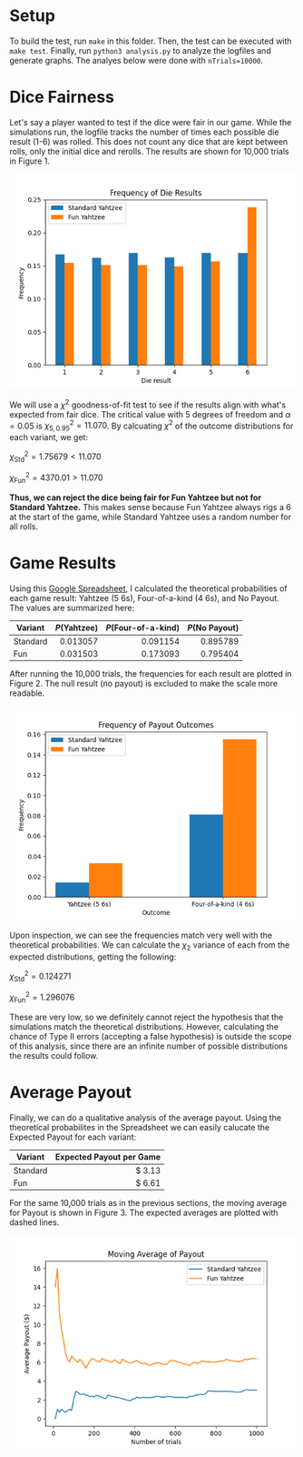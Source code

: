 Setup
=====
To build the test, run `make` in this folder. Then, the test can be executed with `make test`. Finally, run `python3 analysis.py` to analyze the logfiles and generate graphs. The analyes below were done with `nTrials=10000`.



Dice Fairness
=============

Let's say a player wanted to test if the dice were fair in our game. While the simulations run, the logfile tracks the number of times each possible die result (1-6) was rolled. This does not count any dice that are kept between rolls, only the initial dice and rerolls. The results are shown for 10,000 trials in Figure 1.

![Roll Frequencies](img/dieResults.png)

We will use a $\chi^2$ goodness-of-fit test to see if the results align with what's expected from fair dice. The critical value with 5 degrees of freedom and $\alpha=0.05$ is $\chi^2_{5,0.95} = 11.070$. By calcuating $\chi^2$ of the outcome distributions for each variant, we get:

$\chi^2_{\text{Std}} = 1.75679 < 11.070$

$\chi^2_{\text{Fun}} = 4370.01 > 11.070$

**Thus, we can reject the dice being fair for Fun Yahtzee but not for Standard Yahtzee.** This makes sense because Fun Yahtzee always rigs a 6  at the start of the game, while Standard Yahtzee uses a random number for all rolls.


Game Results
============

Using this [Google Spreadsheet](https://docs.google.com/spreadsheets/d/1O9DeqmWleGxvstnNYvIx1Zlqm-jdqgEUal29Eh2AhlQ/edit?usp=sharing), I calculated the theoretical probabilities of each game result: Yahtzee (5 6s), Four-of-a-kind (4 6s), and No Payout. The values are summarized here:

|Variant    | $P(\text{Yahtzee})$ | $P(\text{Four-of-a-kind})$| $P(\text{No Payout})$ |
|-----------|-------------:|-------------------:|-----------:|
|Standard   |      0.013057|            0.091154|    0.895789|
|Fun        |      0.031503|            0.173093|    0.795404|


After running the 10,000 trials, the frequencies for each result are plotted in Figure 2. The null result (no payout) is excluded to make the scale more readable.

![Results Graph](img/outcomeResults.png)

Upon inspection, we can see the frequencies match very well with the theoretical probabilities. We can calculate the $\chi_2$ variance of each from the expected distributions, getting the following:

$\chi^2_{\text{Std}} = 0.124271$

$\chi^2_{\text{Fun}} = 1.296076$

These are very low, so we definitely cannot reject the hypothesis that the simulations match the theoretical distributions. However, calculating the chance of Type II errors (accepting a false hypothesis) is outside the scope of this analysis, since there are an infinite number of possible distributions the results could follow.


Average Payout
==============

Finally, we can do a qualitative analysis of the average payout. Using the theoretical probabilites in the Spreadsheet we can easily calucate the Expected Payout for each variant:

|  Variant   | Expected Payout per Game |
|------------|--------------------:|
|Standard    |               $ 3.13|
|Fun         |               $ 6.61|

For the same 10,000 trials as in the previous sections, the moving average for Payout is shown in Figure 3. The expected averages are plotted with dashed lines.

![Moving Average Graph](img/movingAverage.png)
